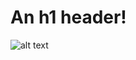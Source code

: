 # An h1 header!
![alt text](https://pbs.twimg.com/media/C-WXcbPXgAI2zYX?format=jpg&name=medium "Jeff Goldblum in a food truck")
